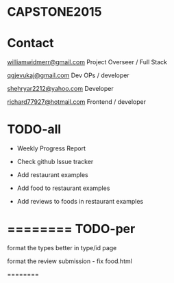 # CAPSTONE2015

# Contact

  williamwidmerr@gmail.com  Project Overseer / Full Stack

  qgjevukaj@gmail.com Dev OPs / developer
  
  shehryar2212@yahoo.com Developer
  
  richard77927@hotmail.com Frontend / developer

# TODO-all 

- Weekly Progress Report

- Check github Issue tracker

- Add restaurant examples

- Add food to restaurant examples

- Add reviews to foods in restaurant examples 

========
TODO-per
========

format the types better in type/id page

format the review submission  - fix food.html

========





  



